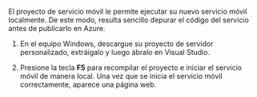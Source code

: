 ﻿

El proyecto de servicio móvil le permite ejecutar su nuevo servicio móvil localmente. De este modo, resulta sencillo depurar el código del servicio antes de publicarlo en Azure.

1. En el equipo Windows, descargue su proyecto de servidor personalizado, extráigalo y luego ábralo en Visual Studio.

2. Presione la tecla **F5** para recompilar el proyecto e iniciar el servicio móvil de manera local. Una vez que se inicia el servicio móvil correctamente, aparece una página web.

<!--HONumber=47-->
